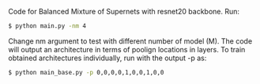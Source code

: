 Code for Balanced Mixture of Supernets with resnet20 backbone. Run:

```bash
$ python main.py -nm 4
```

Change nm argument to test with different number of model (M). The code will output an architecture in terms of poolign locations in layers.
To train obtained architectures individually, run with the output -p as:

```bash
$ python main_base.py -p 0,0,0,0,1,0,0,1,0,0
```
